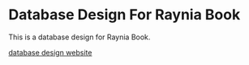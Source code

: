 # Database Design For Raynia Book

This is a database design for Raynia Book.


[database design website](https://raynia-book.github.io/design-application/)